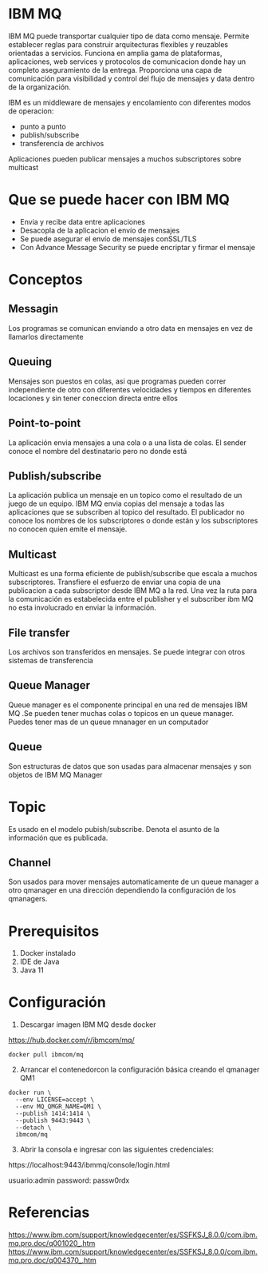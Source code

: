 # IBM MQ

IBM MQ puede transportar cualquier tipo de data como mensaje. Permite establecer reglas para construir arquitecturas flexibles y reuzables orientadas a servicios. Funciona en amplia gama de plataformas, aplicaciones, web services y protocolos de comunicacion donde hay un completo aseguramiento de la entrega. Proporciona una capa de comunicación para visibilidad y control del flujo de mensajes y data dentro de la organización.

IBM es un middleware de mensajes y encolamiento con diferentes modos de operacion:
- punto a punto
- publish/subscribe
- transferencia de archivos

Aplicaciones pueden publicar mensajes a muchos subscriptores sobre multicast

# Que se puede hacer con IBM MQ
- Envia y recibe data entre aplicaciones
- Desacopla de la aplicacion el envío de mensajes
- Se puede asegurar el envío de mensajes conSSL/TLS
- Con Advance Message Security se puede encriptar y firmar el mensaje


# Conceptos

## Messagin
Los programas se comunican enviando a otro data en mensajes en vez de llamarlos directamente

## Queuing
Mensajes son puestos en colas, asi que programas pueden correr independiente de otro con diferentes velocidades y tiempos en diferentes locaciones y sin tener coneccion directa entre ellos

## Point-to-point
La aplicación envia mensajes a una cola o a una lista de colas. El sender conoce el nombre del destinatario pero no donde está

## Publish/subscribe
La aplicación publica un mensaje en un topico como el resultado de un juego de un equipo. IBM MQ envia copias del mensaje a todas las aplicaciones que se subscriben al topico del resultado. El publicador no conoce los nombres de los subscriptores o donde están y los subscriptores no conocen quien emite el mensaje.

## Multicast
Multicast es una forma eficiente de publish/subscribe que escala a muchos subscriptores. Transfiere el esfuerzo de enviar una copia de una publicacion a cada subscriptor desde IBM MQ a la red. Una vez la ruta para la comunicación es estabelecida entre el publisher y el subscriber ibm MQ no esta involucrado en enviar la información.

## File transfer
Los archivos son transferidos en mensajes. Se puede integrar con otros sistemas de transferencia

## Queue Manager
Queue manager es el componente principal en una red de mensajes IBM MQ .Se pueden tener muchas colas o topicos en un queue manager. Puedes tener mas de un queue mnanager en un computador

## Queue
Son estructuras de datos que son usadas para almacenar mensajes y son objetos de IBM MQ Manager

# Topic
Es usado en el modelo pubish/subscribe. Denota el asunto de la información que es publicada. 

## Channel
Son usados para mover mensajes automaticamente de un queue manager a otro qmanager en una dirección dependiendo la configuración de los qmanagers.

# Prerequisitos
1. Docker instalado
2. IDE de Java
3. Java 11

# Configuración

1. Descargar imagen IBM MQ desde docker

https://hub.docker.com/r/ibmcom/mq/

```console
docker pull ibmcom/mq
```

2. Arrancar el contenedorcon la configuración básica creando el qmanager QM1

```console
docker run \
  --env LICENSE=accept \
  --env MQ_QMGR_NAME=QM1 \
  --publish 1414:1414 \
  --publish 9443:9443 \
  --detach \
  ibmcom/mq
  ```
 3. Abrir la consola e ingresar con las siguientes credenciales:
 
 https://localhost:9443/ibmmq/console/login.html
 
 usuario:admin
 password: passw0rdx


# Referencias
https://www.ibm.com/support/knowledgecenter/es/SSFKSJ_8.0.0/com.ibm.mq.pro.doc/q001020_.htm
https://www.ibm.com/support/knowledgecenter/es/SSFKSJ_8.0.0/com.ibm.mq.pro.doc/q004370_.htm
